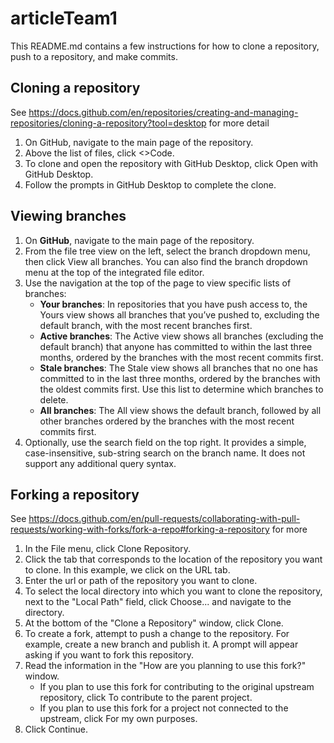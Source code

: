 # articleTeam1
This README.md contains a few instructions for how to clone a repository, push to a repository, and make commits.
## Cloning a repository
See https://docs.github.com/en/repositories/creating-and-managing-repositories/cloning-a-repository?tool=desktop for more detail

1. On GitHub, navigate to the main page of the repository.
2. Above the list of files, click <>Code.
3. To clone and open the repository with GitHub Desktop, click Open with GitHub Desktop.
4. Follow the prompts in GitHub Desktop to complete the clone.
## Viewing branches
1. On **GitHub**, navigate to the main page of the repository.
2. From the file tree view on the left, select the branch dropdown menu, then click View all branches. You can also find the branch dropdown menu at the top of the integrated file editor.
3. Use the navigation at the top of the page to view specific lists of branches:
    - **Your branches**: In repositories that you have push access to, the Yours view shows all branches that you’ve pushed to, excluding the default branch, with the most recent branches first.
    - **Active branches**: The Active view shows all branches (excluding the default branch) that anyone has committed to within the last three months, ordered by the branches with the most recent commits first.
    - **Stale branches**: The Stale view shows all branches that no one has committed to in the last three months, ordered by the branches with the oldest commits first. Use this list to determine which branches to delete.
    - **All branches**: The All view shows the default branch, followed by all other branches ordered by the branches with the most recent commits first.
4. Optionally, use the search field on the top right. It provides a simple, case-insensitive, sub-string search on the branch name. It does not support any additional query syntax.
## Forking a repository
See https://docs.github.com/en/pull-requests/collaborating-with-pull-requests/working-with-forks/fork-a-repo#forking-a-repository for more
1. In the File menu, click Clone Repository.
2. Click the tab that corresponds to the location of the repository you want to clone. In this example, we click on the URL tab.
3. Enter the url or path of the repository you want to clone.
4. To select the local directory into which you want to clone the repository, next to the "Local Path" field, click Choose... and navigate to the directory.
5. At the bottom of the "Clone a Repository" window, click Clone.
6. To create a fork, attempt to push a change to the repository. For example, create a new branch and publish it. A prompt will appear asking if you want to fork this repository.
7. Read the information in the "How are you planning to use this fork?" window.
    - If you plan to use this fork for contributing to the original upstream repository, click To contribute to the parent project.
    - If you plan to use this fork for a project not connected to the upstream, click For my own purposes.
8. Click Continue.